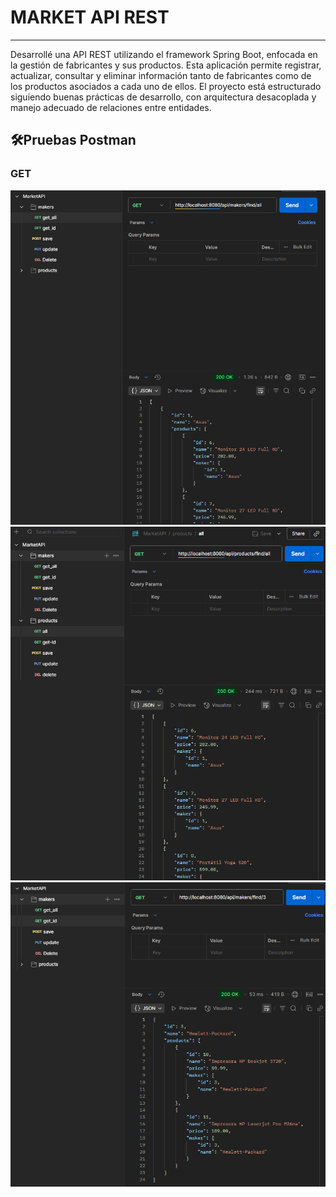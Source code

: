 # MARKET API REST
---
Desarrollé una API REST utilizando el framework Spring Boot, enfocada en la gestión de fabricantes y sus productos. Esta aplicación permite registrar, actualizar, consultar y eliminar información tanto de fabricantes como de los productos asociados a cada uno de ellos. El proyecto está estructurado siguiendo buenas prácticas de desarrollo, con arquitectura desacoplada y manejo adecuado de relaciones entre entidades.

## 🛠Pruebas Postman
### GET
![getAll](src/main/resources/static/getAll.PNG)
![getAllproducts](src/main/resources/static/getAllProducts.PNG)
![getByID](src/main/resources/static/getByID.PNG)
